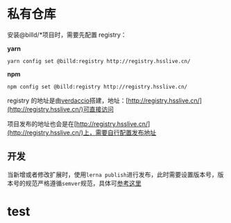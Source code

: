 # 私有仓库

安装@billd/\*项目时，需要先配置 registry：

**yarn**

```
yarn config set @billd:registry http://registry.hsslive.cn/
```

**npm**

```
npm config set @billd:registry http://registry.hsslive.cn/
```

registry 的地址是由[verdaccio](https://verdaccio.org)搭建，地址：[http://registry.hsslive.cn/](http://registry.hsslive.cn/)可直接访问

项目发布的地址也会是在[http://registry.hsslive.cn/](http://registry.hsslive.cn/)上，需要自行配置发布地址

## 开发

当新增或者修改扩展时，使用`lerna publish`进行发布，此时需要设置版本号，版本号的规范严格遵循`semver`规范，具体可[参考这里](https://semver.org/spec/v2.0.0.html)

# test